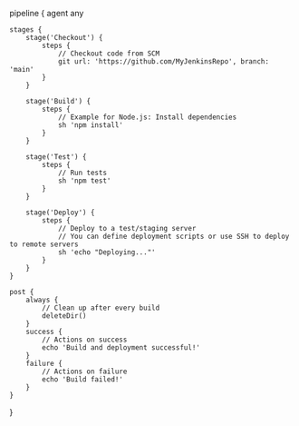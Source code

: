 pipeline {
    agent any

    stages {
        stage('Checkout') {
            steps {
                // Checkout code from SCM
                git url: 'https://github.com/MyJenkinsRepo', branch: 'main'
            }
        }

        stage('Build') {
            steps {
                // Example for Node.js: Install dependencies
                sh 'npm install'
            }
        }

        stage('Test') {
            steps {
                // Run tests
                sh 'npm test'
            }
        }

        stage('Deploy') {
            steps {
                // Deploy to a test/staging server
                // You can define deployment scripts or use SSH to deploy to remote servers
                sh 'echo "Deploying..."'
            }
        }
    }

    post {
        always {
            // Clean up after every build
            deleteDir()
        }
        success {
            // Actions on success
            echo 'Build and deployment successful!'
        }
        failure {
            // Actions on failure
            echo 'Build failed!'
        }
    }
}

